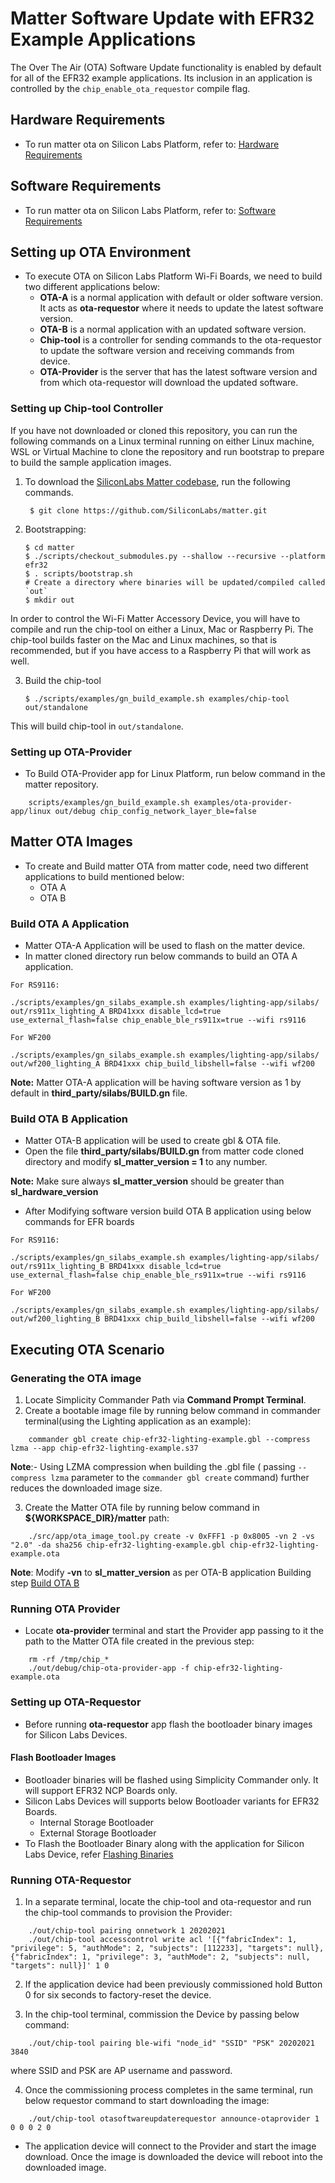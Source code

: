 # Matter Software Update with EFR32 Example Applications

The Over The Air (OTA) Software Update functionality is enabled by default for 
all of the EFR32 example applications. Its inclusion in an application is 
controlled by the `chip_enable_ota_requestor` compile flag.

## Hardware Requirements
- To run matter ota on Silicon Labs Platform, refer to: [Hardware Requirements](../general/HARDWARE_REQUIREMENTS.md)

## Software Requirements
- To run matter ota on Silicon Labs Platform, refer to: [Software Requirements](../general/SOFTWARE_REQUIREMENTS.md)

## Setting up OTA Environment
- To execute OTA on Silicon Labs Platform Wi-Fi Boards, we need to build two different applications below:
  - **OTA-A** is a normal application with default or older software version. It acts as **ota-requestor** where it needs to update the latest software version.
  - **OTA-B** is a normal application with an updated software version.
  - **Chip-tool** is a controller for sending commands to the ota-requestor to update the software version and receiving commands from device.
  - **OTA-Provider** is the server that has the latest software version and from which ota-requestor will download the updated software.

### Setting up Chip-tool Controller

If you have not downloaded or cloned this repository, you can run the following 
commands on a Linux terminal running on either Linux machine, WSL or Virtual
Machine to clone the repository and run bootstrap to prepare to build the sample
application images.

1. To download the [SiliconLabs Matter codebase](https://github.com/SiliconLabs/matter.git), run the following commands.

    ```shell
     $ git clone https://github.com/SiliconLabs/matter.git
    ```

2. Bootstrapping:

    ```shell
    $ cd matter
    $ ./scripts/checkout_submodules.py --shallow --recursive --platform efr32
    $ . scripts/bootstrap.sh
    # Create a directory where binaries will be updated/compiled called `out`
    $ mkdir out
    ```

In order to control the Wi-Fi Matter Accessory Device, you will have to compile 
and run the chip-tool on either a Linux, Mac or Raspberry Pi. The chip-tool builds 
faster on the Mac and Linux machines, so that is recommended, but if you have 
access to a Raspberry Pi that will work as well.

3. Build the chip-tool

    ```shell
    $ ./scripts/examples/gn_build_example.sh examples/chip-tool out/standalone
    ```

This will build chip-tool in `out/standalone`.


### Setting up OTA-Provider
- To Build OTA-Provider app for Linux Platform, run below command in the matter repository.
```shell
    scripts/examples/gn_build_example.sh examples/ota-provider-app/linux out/debug chip_config_network_layer_ble=false
```

## Matter OTA Images
- To create and Build matter OTA from matter code, need two different applications to build mentioned below:
  - OTA A
  - OTA B

### Build OTA A Application
 - Matter OTA-A Application will be used to flash on the matter device.
 - In matter cloned directory run below commands to build an OTA A application.
```
For RS9116: 

./scripts/examples/gn_silabs_example.sh examples/lighting-app/silabs/ out/rs911x_lighting_A BRD41xxx disable_lcd=true use_external_flash=false chip_enable_ble_rs911x=true --wifi rs9116

For WF200

./scripts/examples/gn_silabs_example.sh examples/lighting-app/silabs/ out/wf200_lighting_A BRD41xxx chip_build_libshell=false --wifi wf200
```
**Note:** Matter OTA-A application will be having software version as 1 by default in **third_party/silabs/BUILD.gn** file.

### Build OTA B Application
- Matter OTA-B application will be used to create gbl & OTA file.
- Open the file **third_party/silabs/BUILD.gn** from matter code cloned directory and modify **sl_matter_version = 1** to any number.

**Note:** Make sure always **sl_matter_version** should be greater than **sl_hardware_version**
- After Modifying software version build OTA B application using below commands for EFR boards

```
For RS9116: 

./scripts/examples/gn_silabs_example.sh examples/lighting-app/silabs/ out/rs911x_lighting_B BRD41xxx disable_lcd=true use_external_flash=false chip_enable_ble_rs911x=true --wifi rs9116

For WF200

./scripts/examples/gn_silabs_example.sh examples/lighting-app/silabs/ out/wf200_lighting_B BRD41xxx chip_build_libshell=false --wifi wf200
```

## Executing OTA Scenario

### Generating the OTA image
1. Locate Simplicity Commander Path via **Command Prompt Terminal**.
2. Create a bootable image file by running below command in commander terminal(using the Lighting application as an
example):
```shell
    commander gbl create chip-efr32-lighting-example.gbl --compress lzma --app chip-efr32-lighting-example.s37
```
**Note**:- Using LZMA compression when building the .gbl file ( passing `--compress lzma` parameter to the `commander gbl create` command) further reduces the downloaded image size.

3. Create the Matter OTA file by running below command in **${WORKSPACE_DIR}/matter** path:
```shell
    ./src/app/ota_image_tool.py create -v 0xFFF1 -p 0x8005 -vn 2 -vs "2.0" -da sha256 chip-efr32-lighting-example.gbl chip-efr32-lighting-example.ota
```
**Note**: Modify **-vn** to **sl_matter_version** as per OTA-B application Building step [Build OTA B](#build-ota-b-application)

### Running OTA Provider
- Locate **ota-provider** terminal and start the Provider app passing to it the path to the Matter OTA file created in the previous step:
```shell
    rm -rf /tmp/chip_*
    ./out/debug/chip-ota-provider-app -f chip-efr32-lighting-example.ota
```
### Setting up OTA-Requestor
- Before running **ota-requestor** app flash the bootloader binary images for Silicon Labs Devices.
#### Flash Bootloader Images
- Bootloader binaries will be flashed using Simplicity Commander only. It will support EFR32 NCP Boards only.
- Silicon Labs Devices will supports below Bootloader variants for EFR32 Boards.
    - Internal Storage Bootloader
    - External Storage Bootloader
- To Flash the Bootloader Binary along with the application for Silicon Labs Device, refer [Flashing Binaries](../general/FLASHING_USING_COMMANDER.md)

### Running OTA-Requestor
1. In a separate terminal, locate the chip-tool and ota-requestor and run the chip-tool commands to provision the Provider:
```shell
    ./out/chip-tool pairing onnetwork 1 20202021
    ./out/chip-tool accesscontrol write acl '[{"fabricIndex": 1, "privilege": 5, "authMode": 2, "subjects": [112233], "targets": null}, {"fabricIndex": 1, "privilege": 3, "authMode": 2, "subjects": null, "targets": null}]' 1 0
```
2. If the application device had been previously commissioned hold Button 0 for six seconds to factory-reset the device.

3. In the chip-tool terminal, commission the Device by passing below command:
```shell
    ./out/chip-tool pairing ble-wifi "node_id" "SSID" "PSK" 20202021 3840
```
where SSID and PSK are AP username and password.

4. Once the commissioning process completes in the same terminal, run below requestor command to start downloading the image:
```shell
    ./out/chip-tool otasoftwareupdaterequestor announce-otaprovider 1 0 0 0 2 0
```
- The application device will connect to the Provider and start the image download. Once the image is downloaded the device will reboot into the downloaded image.
